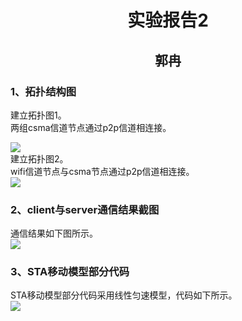 # <center>实验报告2 #
## <center>郭冉 ##
### 1、拓扑结构图 ###
建立拓扑图1。     
两组csma信道节点通过p2p信道相连接。       

![](http://i.imgur.com/R7HhI6d.png)    
建立拓扑图2。     
wifi信道节点与csma节点通过p2p信道相连接。   
![](http://i.imgur.com/hEyhAuz.png)  
### 2、client与server通信结果截图 ###
通信结果如下图所示。   
![](http://i.imgur.com/Rdh4Ooo.png)
### 3、STA移动模型部分代码 ###
STA移动模型部分代码采用线性匀速模型，代码如下所示。      
![](http://i.imgur.com/Q90vuFw.png)